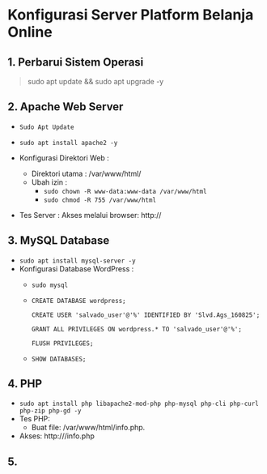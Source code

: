 # Konfigurasi Server Platform Belanja Online


## 1. Perbarui Sistem Operasi
> sudo apt update && sudo apt upgrade -y


## 2. Apache Web Server
- `Sudo Apt Update`

- `sudo apt install apache2 -y`

- Konfigurasi Direktori Web :
  + Direktori utama : /var/www/html/
  + Ubah izin :
    * `sudo chown -R www-data:www-data /var/www/html`
    * `sudo chmod -R 755 /var/www/html`

- Tes Server : Akses melalui browser: http://<IP-Server>


## 3. MySQL Database
- `sudo apt install mysql-server -y`
- Konfigurasi Database WordPress :
  + `sudo mysql`
 
  + `CREATE DATABASE wordpress;`

    `CREATE USER 'salvado_user'@'%' IDENTIFIED BY 'Slvd.Ags_160825';`

    `GRANT ALL PRIVILEGES ON wordpress.* TO 'salvado_user'@'%';`

    `FLUSH PRIVILEGES;`

  + `SHOW DATABASES;`


## 4. PHP
- `sudo apt install php libapache2-mod-php php-mysql php-cli php-curl php-zip php-gd -y`
- Tes PHP:
  + Buat file: /var/www/html/info.php.
    <?php
    phpinfo();
    ?>
- Akses: http://<IP-Server>/info.php


## 5. 




